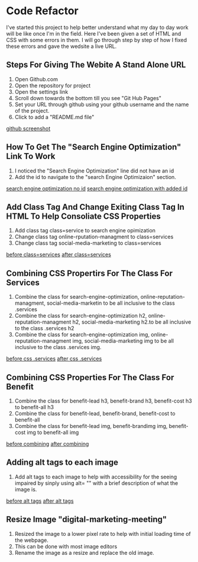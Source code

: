 # Code Refactor

I've started this project to help better understand what my day to day work will be like once I'm in the field. Here I've been given a set of HTML and CSS with some errors in them. I will go through step by step of how I fixed these errors and gave the wedsite a live URL.

## Steps For Giving The Webite A Stand Alone URL
1. Open Github.com
2. Open the repository for project
3. Open the settings link
4. Scroll down towards the bottom till you see "Git Hub Pages"
5. Set your URL through github using your github username and the name of the project.
6. Click to add a "README.md file"

[github screenshot](assets/images/github-pages.png)


## How To Get The "Search Engine Optimization" Link To Work
1. I noticed the "Search Engine Optimization" line did not have an id
2. Add the id to navigate to the "search Engine Optimizaion" section.

[search engine optimization no id](assets/images/search-class.png)
[search engine optimization with added id](assets/images/added-class-services.png)

## Add Class Tag And Change Exiting Class Tag In HTML To Help Consoliate CSS Properties
1.  Add class tag class=service to search engine opimization
2. Change class tag online-rputation-managment to class=services
3. Change class tag social-media-marketing to class=services

[before class=services](assets/images/added-no-class-service.png)
[after class=services](assets/images/no-cass-service.png)

## Combining CSS Propertirs For The Class For Services
1. Combine the class for search-engine-optimization, online-reputation-managment, social-media-marketin to be all inclusive to the class .services
2. Combine the class for search-engine-optimization h2, online-reputation-managment h2, social-media-marketing h2.to be all inclusive to the class .services h2
3. Combine the class for search-engine-optimization img, online-reputation-managment img, social-media-marketing img to be all inclusive to the class .services img.

[before css .services](assets/images/css-without-services.png)
[after css .services](assets/images/css-with-services.png)

## Combining CSS Properties For The Class For Benefit
1. Combine the class for benefit-lead h3, benefit-brand h3, benefit-cost h3 to benefit-all h3
2. Combine the class for benefit-lead, benefit-brand, benefit-cost to benefit-all
3. Combine the class for benefit-lead img, benefit-brandimg img, benefit-cost img to benefit-all img

[before combining](assets/images/benefits-not-combined.png)
[after combining](assets/images/benefits-combined.png)

## Adding alt tags to each image
1. Add alt tags to each image to help with accessibility for the seeing impaired by sinply using alt= "" with a brief description of what the image is.

[before alt tags](assets/images/before-alt-tags.png)
[after alt tags](assets/images/after-alt-tags.png)

## Resize Image "digital-marketing-meeting"
1. Resized the image to a lower pixel rate to help with initial loading time of the webpage.
2. This can be done with most image editors
3. Rename the image as a resize and replace the old image.

